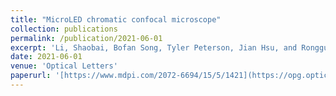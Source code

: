 ```yaml
---
title: "MicroLED chromatic confocal microscope"
collection: publications
permalink: /publication/2021-06-01
excerpt: 'Li, Shaobai, Bofan Song, Tyler Peterson, Jian Hsu, and Rongguang Liang. "MicroLED chromatic confocal microscope." Optics Letters 46, no. 11 (2021): 2722-2725.'
date: 2021-06-01
venue: 'Optical Letters'
paperurl: '[https://www.mdpi.com/2072-6694/15/5/1421](https://opg.optica.org/ol/fulltext.cfm?uri=ol-46-11-2722&id=451331)'
---
```


